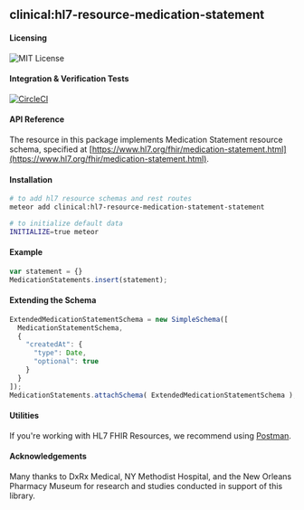 ## clinical:hl7-resource-medication-statement

#### Licensing  
![MIT License](https://img.shields.io/badge/license-MIT-blue.svg)


#### Integration & Verification Tests  
[![CircleCI](https://circleci.com/gh/clinical-meteor/hl7-resource-medication-statement/tree/master.svg?style=svg)](https://circleci.com/gh/clinical-meteor/hl7-resource-medication-statement/tree/master)


#### API Reference  
The resource in this package implements Medication Statement resource schema, specified at [https://www.hl7.org/fhir/medication-statement.html](https://www.hl7.org/fhir/medication-statement.html). 



#### Installation  

````bash
# to add hl7 resource schemas and rest routes
meteor add clinical:hl7-resource-medication-statement-statement

# to initialize default data
INITIALIZE=true meteor
````


#### Example   

```js
var statement = {}
MedicationStatements.insert(statement);
```


#### Extending the Schema

```js
ExtendedMedicationStatementSchema = new SimpleSchema([
  MedicationStatementSchema,
  {
    "createdAt": {
      "type": Date,
      "optional": true
    }
  }
]);
MedicationStatements.attachSchema( ExtendedMedicationStatementSchema );
```


#### Utilities  

If you're working with HL7 FHIR Resources, we recommend using [Postman](https://chrome.google.com/webstore/detail/postman/fhbjgbiflinjbdggehcddcbncdddomop?hl=en).



#### Acknowledgements     

Many thanks to DxRx Medical, NY Methodist Hospital, and the New Orleans Pharmacy Museum for research and studies conducted in support of this library.  